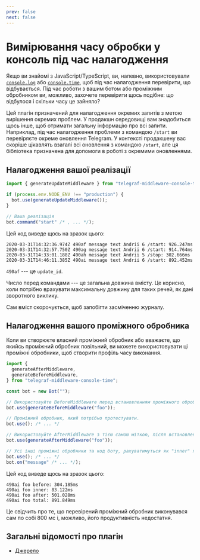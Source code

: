 ```yaml
---
prev: false
next: false
---
```


# Вимірювання часу обробки у консоль під час налагодження

Якщо ви знайомі з JavaScript/TypeScript, ви, напевно, використовували [`console.log`](https://developer.mozilla.org/en-US/docs/Web/API/console/log_static) або [`console.time`](https://developer.mozilla.org/en-US/docs/Web/API/console/time_static), щоб під час налагодження перевірити, що відбувається.
Під час роботи з вашим ботом або проміжним обробником ви, можливо, захочете перевірити щось подібне: що відбулося і скільки часу це зайняло?

Цей плагін призначений для налагодження окремих запитів з метою вирішення окремих проблем.
У продакшн середовищі вам знадобиться щось інше, щоб отримати загальну інформацію про всі запити.
Наприклад, під час налагодження проблеми з командою `/start` ви перевіряєте окреме оновлення Telegram.
У контексті продакшену вас скоріше цікавлять взагалі всі оновлення з командою `/start`, але ця бібліотека призначена для допомоги в роботі з окремими оновленнями.

## Налагодження вашої реалізації

```ts
import { generateUpdateMiddleware } from "telegraf-middleware-console-time";

if (process.env.NODE_ENV !== "production") {
  bot.use(generateUpdateMiddleware());
}

// Ваша реалізація
bot.command("start" /* , ... */);
```

Цей код виведе щось на зразок цього:

```text
2020-03-31T14:32:36.974Z 490af message text Andrii 6 /start: 926.247ms
2020-03-31T14:32:57.750Z 490ag message text Andrii 6 /start: 914.764ms
2020-03-31T14:33:01.188Z 490ah message text Andrii 5 /stop: 302.666ms
2020-03-31T14:46:11.385Z 490ai message text Andrii 6 /start: 892.452ms
```

`490af` --- це `update_id`.

Число перед командами --- це загальна довжина вмісту.
Це корисно, коли потрібно врахувати максимальну довжину для таких речей, як дані зворотного виклику.

Сам вміст скорочується, щоб запобігти засміченню журналу.

## Налагодження вашого проміжного обробника

Коли ви створюєте власний проміжний обробник або вважаєте, що якийсь проміжний обробник повільний, ви можете використовувати ці проміжні обробники, щоб створити профіль часу виконання.

```ts
import {
  generateAfterMiddleware,
  generateBeforeMiddleware,
} from "telegraf-middleware-console-time";

const bot = new Bot("");

// Використовуйте BeforeMiddleware перед встановленням проміжного обробника, що тестується.
bot.use(generateBeforeMiddleware("foo"));

// Проміжний обробник, який потрібно протестувати.
bot.use(); /* ... */

// Використовуйте AfterMiddleware з тією самою міткою, після встановлення проміжного обробника, що тестується.
bot.use(generateAfterMiddleware("foo"));

// Усі інші проміжні обробники та код боту, рахуватимуться як "inner" при вимірюванні часу.
bot.use(); /* ... */
bot.on("message" /* ... */);
```

Цей код виведе щось на зразок цього:

```text
490ai foo before: 304.185ms
490ai foo inner: 83.122ms
490ai foo after: 501.028ms
490ai foo total: 891.849ms
```

Це свідчить про те, що перевірений проміжний обробник виконувався сам по собі 800 мс і, можливо, його продуктивність недостатня.

## Загальні відомості про плагін

- [Джерело](https://github.com/EdJoPaTo/telegraf-middleware-console-time)
